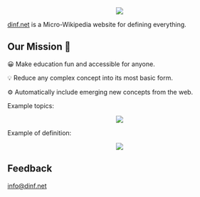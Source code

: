 <div align="center">
  <img src="https://dinf.net/static/logo.c9285940.svg">
</div>

[dinf.net](https://dinf.net) is a Micro-Wikipedia website for defining everything.

 
## Our Mission 🚀


😀  Make education fun and accessible for anyone.


💡   Reduce any complex concept into its most basic form.


⚙️  Automatically include emerging new concepts from the web.
  
  
Example topics:

<div align="center">
  <img src="https://dinf.net/static/dinf_topics.png">
</div>
  
    
Example of definition:

<div align="center">
  <img src="https://dinf.net/static/standard_deviation.png">
</div>

## Feedback
info@dinf.net
